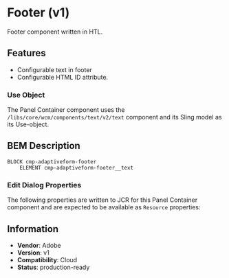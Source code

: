 <!--
Copyright 2022 Adobe

Licensed under the Apache License, Version 2.0 (the "License");
you may not use this file except in compliance with the License.
You may obtain a copy of the License at

    http://www.apache.org/licenses/LICENSE-2.0

Unless required by applicable law or agreed to in writing, software
distributed under the License is distributed on an "AS IS" BASIS,
WITHOUT WARRANTIES OR CONDITIONS OF ANY KIND, either express or implied.
See the License for the specific language governing permissions and
limitations under the License.
-->
Footer (v1)
====
Footer component written in HTL.

## Features

* Configurable text in footer
* Configurable HTML ID attribute.


### Use Object
The Panel Container component uses the `/libs/core/wcm/components/text/v2/text` component and its Sling model as its Use-object.

## BEM Description
```
BLOCK cmp-adaptiveform-footer
    ELEMENT cmp-adaptiveform-footer__text
```

### Edit Dialog Properties
The following properties are written to JCR for this Panel Container component and are expected to be available as `Resource` properties:

## Information
* **Vendor**: Adobe
* **Version**: v1
* **Compatibility**: Cloud
* **Status**: production-ready

